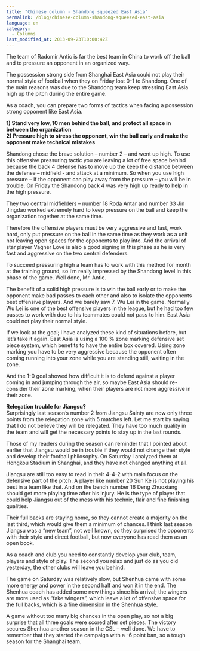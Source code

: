 ```yaml
---
title: "Chinese column - Shandong squeezed East Asia"
permalink: /blog/chinese-column-shandong-squeezed-east-asia
language: en
category:
  - Columns
last_modified_at: 2013-09-23T10:00:42Z
---
```


The team of Radomir Antic is far the best team in China to work off the ball and to pressure an opponent in an organized way.

The possession strong side from Shanghai East Asia could not play their normal style of football when they on Friday lost 0-1 to Shandong. One of the main reasons was due to the Shandong team keep stressing East Asia high up the pitch during the entire game.

As a coach, you can prepare two forms of tactics when facing a possession strong opponent like East Asia.

**1) Stand very low, 10 men behind the ball, and protect all space in between the organization  
2\) Pressure high to stress the opponent, win the ball early and make the opponent make technical mistakes**

Shandong chose the brave solution – number 2 – and went up high. To use this offensive pressuring tactic you are leaving a lot of free space behind because the back 4 defense has to move up the keep the distance between the defense – midfield - and attack at a minimum. So when you use high pressure – if the opponent can play away from the pressure – you will be in trouble. On Friday the Shandong back 4 was very high up ready to help in the high pressure.

They two central midfielders – number 18 Roda Antar and number 33 Jin Jingdao worked extremely hard to keep pressure on the ball and keep the organization together at the same time.

Therefore the offensive players must be very aggressive and fast, work hard, only put pressure on the ball in the same time as they work as a unit not leaving open spaces for the opponents to play into. And the arrival of star player Vagner Love is also a good signing in this phase as he is very fast and aggressive on the two central defenders.

To succeed pressuring high a team has to work with this method for month at the training ground, so I’m really impressed by the Shandong level in this phase of the game. Well done, Mr. Antic.

The benefit of a solid high pressure is to win the ball early or to make the opponent make bad passes to each other and also to isolate the opponents best offensive players. And we barely saw 7. Wu Lei in the game. Normally Wu Lei is one of the best offensive players in the league, but he had too few passes to work with due to his teammates could not pass to him. East Asia could not play their normal style.

If we look at the goal; I have analyzed these kind of situations before, but let’s take it again. East Asia is using a 100 % zone marking defensive set piece system, which benefits to have the entire box covered. Using zone marking you have to be very aggressive because the opponent often coming running into your zone while you are standing still, waiting in the zone.

And the 1-0 goal showed how difficult it is to defend against a player coming in and jumping through the air, so maybe East Asia should re-consider their zone marking, when their players are not more aggressive in their zone.

  
**Relegation trouble for Jiangsu?**  
Surprisingly last season’s number 2 from Jiangsu Sainty are now only three points from the relegation zone with 5 matches left. Let me start by saying that I do not believe they will be relegated. They have too much quality in the team and will get the necessary points to stay up in the last rounds.

Those of my readers during the season can reminder that I pointed about earlier that Jiangsu would be in trouble if they would not change their style and develop their football philosophy. On Saturday I analyzed them at Hongkou Stadium in Shanghai, and they have not changed anything at all.

Jiangsu are still too easy to read in their 4-4-2 with main focus on the defensive part of the pitch. A player like number 20 Sun Ke is not playing his best in a team like that. And on the bench number 16 Deng Zhuoxiang should get more playing time after his injury. He is the type of player that could help Jiangsu out of the mess with his technic, flair and fine finishing qualities.

Their full backs are staying home, so they cannot create a majority on the last third, which would give them a minimum of chances. I think last season Jiangsu was a “new team”, not well known, so they surprised the opponents with their style and direct football, but now everyone has read them as an open book.

As a coach and club you need to constantly develop your club, team, players and style of play. The second you relax and just do as you did yesterday, the other clubs will leave you behind.

The game on Saturday was relatively slow, but Shenhua came with some more energy and power in the second half and won it in the end. The Shenhua coach has added some new things since his arrival; the wingers are more used as “fake wingers”, which leave a lot of offensive space for the full backs, which is a fine dimension in the Shenhua style.

A game without too many big chances in the open play, so not a big surprise that all three goals were scored after set pieces. The victory secures Shenhua another season in the CSL – well done. We have to remember that they started the campaign with a -6 point ban, so a tough season for the Shanghai team.
